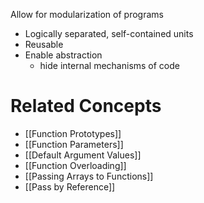 Allow for modularization of programs

- Logically separated, self-contained units
- Reusable
- Enable abstraction
	- hide internal mechanisms of code

# Related Concepts

- [[Function Prototypes]]
- [[Function Parameters]]
- [[Default Argument Values]]
- [[Function Overloading]]
- [[Passing Arrays to Functions]]
- [[Pass by Reference]]